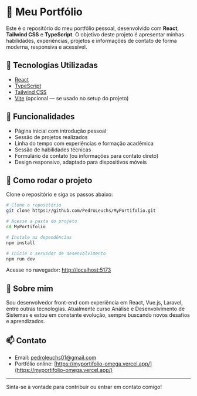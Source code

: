 # 💼 Meu Portfólio

Este é o repositório do meu portfólio pessoal, desenvolvido com **React**, **Tailwind CSS** e **TypeScript**. O objetivo deste projeto é apresentar minhas habilidades, experiências, projetos e informações de contato de forma moderna, responsiva e acessível.

## 🔧 Tecnologias Utilizadas

- [React](https://reactjs.org/)
- [TypeScript](https://www.typescriptlang.org/)
- [Tailwind CSS](https://tailwindcss.com/)
- [Vite](https://vitejs.dev/) (opcional — se usado no setup do projeto)

## 📌 Funcionalidades

- Página inicial com introdução pessoal
- Sessão de projetos realizados
- Linha do tempo com experiências e formação acadêmica
- Sessão de habilidades técnicas
- Formulário de contato (ou informações para contato direto)
- Design responsivo, adaptado para dispositivos móveis

## 🚀 Como rodar o projeto

Clone o repositório e siga os passos abaixo:

```bash
# Clone o repositório
git clone https://github.com/PedroLeuchs/MyPortifolio.git

# Acesse a pasta do projeto
cd MyPortifolio

# Instale as dependências
npm install

# Inicie o servidor de desenvolvimento
npm run dev
```


Acesse no navegador: [http://localhost:5173](http://localhost:5173)

## 🧠 Sobre mim

Sou desenvolvedor front-end com experiência em React, Vue.js, Laravel, entre outras tecnologias. Atualmente curso Análise e Desenvolvimento de Sistemas e estou em constante evolução, sempre buscando novos desafios e aprendizados.

## 📫 Contato

- Email: pedroleuchs01@gmail.com  
- Portfólio online: [https://myportifolio-omega.vercel.app/](https://myportifolio-omega.vercel.app/)

---

Sinta-se à vontade para contribuir ou entrar em contato comigo!


